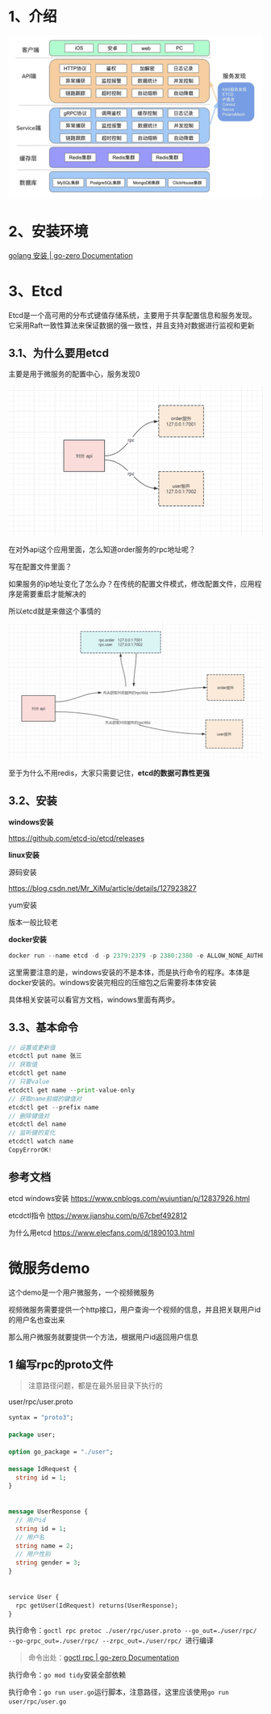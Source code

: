 # 1、介绍

![img](./assets/20231026111717.png)



# 2、安装环境

[golang 安装 | go-zero Documentation](https://go-zero.dev/docs/tasks)



# 3、Etcd

Etcd是一个高可用的分布式键值存储系统，主要用于共享配置信息和服务发现。它采用Raft一致性算法来保证数据的强一致性，并且支持对数据进行监视和更新

## 3.1、为什么要用etcd

主要是用于微服务的配置中心，服务发现0

![img](./assets/20231026105736.png)

在对外api这个应用里面，怎么知道order服务的rpc地址呢？

写在配置文件里面？

如果服务的ip地址变化了怎么办？在传统的配置文件模式，修改配置文件，应用程序是需要重启才能解决的

所以etcd就是来做这个事情的

![img](./assets/20231026110344.png)

至于为什么不用redis，大家只需要记住，**etcd的数据可靠性更强**

## 3.2、安装

**windows安装**

https://github.com/etcd-io/etcd/releases

**linux安装**

源码安装

https://blog.csdn.net/Mr_XiMu/article/details/127923827

yum安装

版本一般比较老

**docker安装**

```Go
docker run --name etcd -d -p 2379:2379 -p 2380:2380 -e ALLOW_NONE_AUTHENTICATION=yes bitnami/etcd:latest
```

这里需要注意的是，windows安装的不是本体，而是执行命令的程序。本体是docker安装的。windows安装完相应的压缩包之后需要将本体安装

具体相关安装可以看官方文档，windows里面有两步。

## 3.3、基本命令

```Go
// 设置或更新值
etcdctl put name 张三
// 获取值
etcdctl get name
// 只要value
etcdctl get name --print-value-only
// 获取name前缀的键值对
etcdctl get --prefix name
// 删除键值对
etcdctl del name
// 监听键的变化
etcdctl watch name
CopyErrorOK!
```

## 参考文档

etcd windows安装 https://www.cnblogs.com/wujuntian/p/12837926.html

etcdctl指令 https://www.jianshu.com/p/67cbef492812

为什么用etcd https://www.elecfans.com/d/1890103.html





# 微服务demo

这个demo是一个用户微服务，一个视频微服务

视频微服务需要提供一个http接口，用户查询一个视频的信息，并且把关联用户id的用户名也查出来

那么用户微服务就要提供一个方法，根据用户id返回用户信息

## 1 编写rpc的proto文件

> 注意路径问题，都是在最外层目录下执行的
>
> 

user/rpc/user.proto

```protobuf
syntax = "proto3";

package user;

option go_package = "./user";

message IdRequest {
  string id = 1;
}


message UserResponse {
  // 用户id
  string id = 1;
  // 用户名
  string name = 2;
  // 用户性别
  string gender = 3;
}


service User {
  rpc getUser(IdRequest) returns(UserResponse);
}
```

执行命令：`goctl rpc protoc ./user/rpc/user.proto --go_out=./user/rpc/ --go-grpc_out=./user/rpc/ --zrpc_out=./user/rpc/ `进行编译

> 命令出处：[goctl rpc | go-zero Documentation](https://go-zero.dev/docs/tutorials/cli/rpc#goctl-rpc-protoc)

执行命令：`go mod tidy`安装全部依赖

执行命令：`go run user.go`运行脚本，注意路径，这里应该使用`go run user/rpc/user.go`